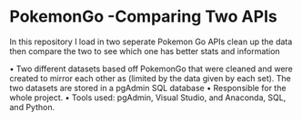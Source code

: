 # PokemonGo -Comparing Two APIs

In this repository I load in two seperate Pokemon Go APIs clean up the data then compare the two to see which one has better stats and information

•	Two different datasets based off PokemonGo that were cleaned and were created to mirror each other as (limited by the data given by each set). The two datasets are stored in a pgAdmin SQL database 
•	Responsible for the whole project.
•	Tools used: pgAdmin, Visual Studio, and Anaconda, SQL, and Python.
